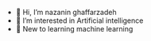 - 👋 Hi, I’m nazanin ghaffarzadeh
- 👀 I’m interested in Artificial intelligence
- 🌱 New to learning machine learning

<!---
nazaninghaffarzadeh/nazaninghaffarzadeh is a ✨ special ✨ repository because its `README.md` (this file) appears on your GitHub profile.
You can click the Preview link to take a look at your changes.
--->
